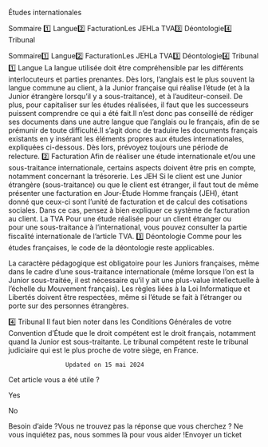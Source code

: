 



Études internationales

Sommaire 
1️⃣ Langue2️⃣ FacturationLes JEHLa TVA3️⃣ Déontologie4️⃣ Tribunal



Sommaire1️⃣ Langue2️⃣ FacturationLes JEHLa TVA3️⃣ Déontologie4️⃣ Tribunal
1️⃣ Langue
La langue utilisée doit être compréhensible par les différents interlocuteurs et parties prenantes. Dès lors, l’anglais est le plus souvent la langue commune au client, à la Junior française qui réalise l’étude (et à la Junior étrangère lorsqu’il y a sous-traitance), et à l’auditeur-conseil. De plus, pour capitaliser sur les études réalisées, il faut que les successeurs puissent comprendre ce qui a été fait.Il n’est donc pas conseillé de rédiger ses documents dans une autre langue que l’anglais ou le français, afin de se prémunir de toute difficulté.Il s’agit donc de traduire les documents français existants en y insérant les éléments propres aux études internationales, expliquées ci-dessous. Dès lors, prévoyez toujours une période de relecture.
2️⃣ Facturation
Afin de réaliser une étude internationale et/ou une sous-traitance internationale, certains aspects doivent être pris en compte, notamment concernant la trésorerie.
Les JEH
Si le client est une Junior étrangère (sous-traitance) ou que le client est étranger, il faut tout de même présenter une facturation en Jour-Étude Homme français (JEH), étant donné que ceux-ci sont l’unité de facturation et de calcul des cotisations sociales. Dans ce cas, pensez à bien expliquer ce système de facturation au client.
La TVA
Pour une étude réalisée pour un client étranger ou pour une sous-traitance à l’international, vous pouvez consulter la partie fiscalité internationale de l’article TVA.
3️⃣ Déontologie
Comme pour les études françaises, le code de la déontologie reste applicables.

La caractère pédagogique est obligatoire pour les Juniors françaises, même dans le cadre d’une sous-traitance internationale (même lorsque l’on est la Junior sous-traitée, il est nécessaire qu’il y ait une plus-value intellectuelle à l’échelle du Mouvement français).
Les règles liées à la Loi Informatique et Libertés doivent être respectées, même si l’étude se fait à l’étranger ou porte sur des personnes étrangères.

4️⃣ Tribunal
Il faut bien noter dans les Conditions Générales de votre Convention d’Étude que le droit compétent est le droit français, notamment quand la Junior est sous-traitante. Le tribunal compétent reste le tribunal judiciaire qui est le plus proche de votre siège, en France.


					Updated on 15 mai 2024				



Cet article vous a été utile ?




Yes



No





Besoin d’aide ?Vous ne trouvez pas la réponse que vous cherchez ? Ne vous inquiétez pas, nous sommes là pour vous aider !Envoyer un ticket

